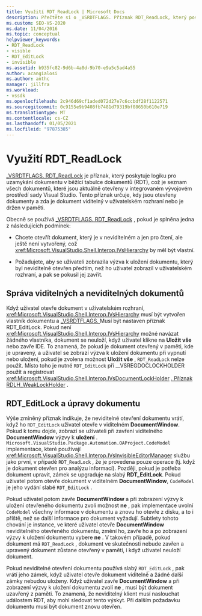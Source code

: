 ```yaml
---
title: Využití RDT_ReadLock | Microsoft Docs
description: Přečtěte si o _VSRDTFLAGS. Příznak RDT_ReadLock, který poskytuje logiku pro uzamykání dokumentu v běžící tabulce dokumentů.
ms.custom: SEO-VS-2020
ms.date: 11/04/2016
ms.topic: conceptual
helpviewer_keywords:
- RDT_ReadLock
- visible
- RDT_EditLock
- invisible
ms.assetid: b935fc82-9d6b-4a8d-9b70-e9a5c5ad4a55
author: acangialosi
ms.author: anthc
manager: jillfra
ms.workload:
- vssdk
ms.openlocfilehash: 2c946d69cf1aded072d27e7c6ccbdf28f1122571
ms.sourcegitcommit: 0c9155e9b9408fb7481d79319bf08650b610e719
ms.translationtype: MT
ms.contentlocale: cs-CZ
ms.lasthandoff: 01/05/2021
ms.locfileid: "97875385"
---
```

# <a name="rdt_readlock-usage"></a>Využití RDT_ReadLock

[_VSRDTFLAGS. RDT_ReadLock](<xref:Microsoft.VisualStudio.Shell.Interop._VSRDTFLAGS.RDT_ReadLock>) je příznak, který poskytuje logiku pro uzamykání dokumentu v běžící tabulce dokumentů (RDT), což je seznam všech dokumentů, které jsou aktuálně otevřeny v integrovaném vývojovém prostředí sady Visual Studio. Tento příznak určuje, kdy jsou otevřeny dokumenty a zda je dokument viditelný v uživatelském rozhraní nebo je držen v paměti.

Obecně se používá [_VSRDTFLAGS. RDT_ReadLock](<xref:Microsoft.VisualStudio.Shell.Interop._VSRDTFLAGS.RDT_ReadLock>) , pokud je splněna jedna z následujících podmínek:

- Chcete otevřít dokument, který je v neviditelném a jen pro čtení, ale ještě není vytvořený, což <xref:Microsoft.VisualStudio.Shell.Interop.IVsHierarchy> by měl být vlastní.

- Požadujete, aby se uživateli zobrazila výzva k uložení dokumentu, který byl neviditelně otevřen předtím, než ho uživatel zobrazil v uživatelském rozhraní, a pak se pokusil jej zavřít.

## <a name="how-to-manage-visible-and-invisible-documents"></a>Správa viditelných a neviditelných dokumentů

Když uživatel otevře dokument v uživatelském rozhraní, <xref:Microsoft.VisualStudio.Shell.Interop.IVsHierarchy> musí být vytvořen vlastník dokumentu a [_VSRDTFLAGS. ](<xref:Microsoft.VisualStudio.Shell.Interop._VSRDTFLAGS.RDT_EditLock>) Musí být nastaven příznak RDT_EditLock. Pokud není <xref:Microsoft.VisualStudio.Shell.Interop.IVsHierarchy> možné navázat žádného vlastníka, dokument se neuloží, když uživatel klikne na **Uložit vše** nebo zavře IDE. To znamená, že pokud je dokument otevřený v paměti, kde je upravený, a uživatel se zobrazí výzva k uložení dokumentu při vypnutí nebo uložení, pokud je zvolena možnost **Uložit vše** , `RDT_ReadLock` nelze použít. Místo toho je nutné `RDT_EditLock` při __VSREGDOCLOCKHOLDER použít a registrovat <xref:Microsoft.VisualStudio.Shell.Interop.IVsDocumentLockHolder> [. Příznak RDLH_WeakLockHolder](<xref:Microsoft.VisualStudio.Shell.Interop.__VSREGDOCLOCKHOLDER.RDLH_WeakLockHolder>) .

## <a name="rdt_editlock-and-document-modification"></a>RDT_EditLock a úpravy dokumentu

Výše zmíněný příznak indikuje, že neviditelné otevření dokumentu vrátí, když ho `RDT_EditLock` uživatel otevře v viditelném **DocumentWindow**. Pokud k tomu dojde, zobrazí se uživateli při zavření viditelného **DocumentWindow** výzvy k **uložení** . `Microsoft.VisualStudio.Package.Automation.OAProject.CodeModel` implementace, které používají <xref:Microsoft.VisualStudio.Shell.Interop.IVsInvisibleEditorManager> službu jako první, v případě `RDT_ReadLock` , že je provedena pouze operace (tj. když je dokument otevřen pro analýzu informací). Později, pokud je potřeba dokument upravit, zámek se upgraduje na slabý **RDT_EditLock**. Pokud uživatel potom otevře dokument v viditelném **DocumentWindow**, `CodeModel` je jeho vydání slabé `RDT_EditLock` .

Pokud uživatel potom zavře **DocumentWindow** a při zobrazení výzvy k uložení otevřeného dokumentu zvolí možnost **ne** , pak implementace uvolní `CodeModel` všechny informace v dokumentu a znovu ho otevře z disku, a to i příště, než se další informace pro dokument vyžadují. Subtlety tohoto chování je instance, ve které uživatel otevře **DocumentWindow** neviditelného otevřeného dokumentu, změní ho, zavře ho a po zobrazení výzvy k uložení dokumentu vybere **ne** . V takovém případě, pokud dokument má `RDT_ReadLock` , dokument ve skutečnosti nebude zavřen a upravený dokument zůstane otevřený v paměti, i když uživatel neuloží dokument.

Pokud neviditelné otevření dokumentu používá slabý `RDT_EditLock` , pak vrátí jeho zámek, když uživatel otevře dokument viditelně a žádné další zámky nebudou uloženy. Když uživatel zavře **DocumentWindow** a při zobrazení výzvy k uložení dokumentu zvolí **ne** , musí být dokument uzavřený z paměti. To znamená, že neviditelný klient musí naslouchat událostem RDT, aby mohl sledovat tento výskyt. Při dalším požadavku dokumentu musí být dokument znovu otevřen.
